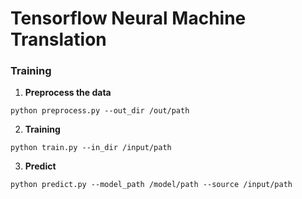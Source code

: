 # Tensorflow Neural Machine Translation


### Training

1. **Preprocess the data**
```
python preprocess.py --out_dir /out/path
```

2. **Training**
```
python train.py --in_dir /input/path
```

3. **Predict**
```
python predict.py --model_path /model/path --source /input/path
```
